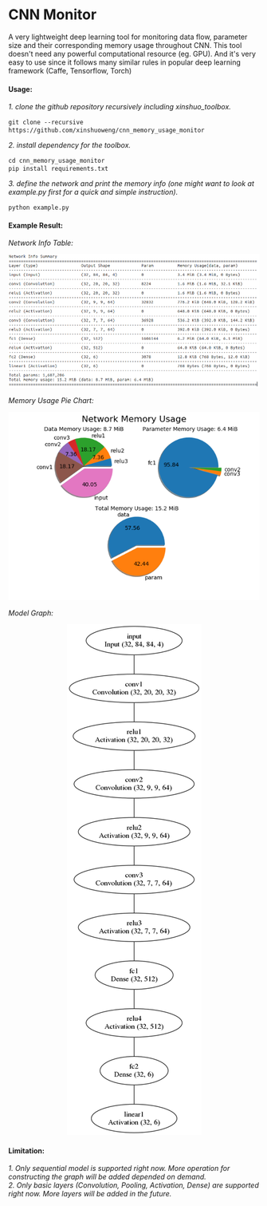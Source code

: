 # CNN Monitor
A very lightweight deep learning tool for monitoring data flow, parameter size and their corresponding memory usage throughout CNN. This tool doesn't need any powerful computational resource (eg. GPU). And it's very easy to use since it follows many similar rules in popular deep learning framework (Caffe, Tensorflow, Torch)

#### Usage:

*1. clone the github repository recursively including xinshuo_toolbox.*
~~~shell
git clone --recursive https://github.com/xinshuoweng/cnn_memory_usage_monitor
~~~

*2. install dependency for the toolbox.*
~~~shell
cd cnn_memory_usage_monitor
pip install requirements.txt
~~~

*3. define the network and print the memory info (one might want to look at example.py first for a quick and simple instruction).*
~~~shell
python example.py
~~~

#### Example Result:

*Network Info Table:*
<p align="center">
<img alt="Network Info Table", src="network_info.png")
</p>

*Memory Usage Pie Chart:*
<p align="center">
<img alt="Memory Usage Pie Chart", src="memory_chart.png")
</p>

*Model Graph:*
<p align="center">
<img alt="Model Graph", src="model_graph.png")
</p>


#### Limitation:

*1. Only sequential model is supported right now. More operation for constructing the graph will be added depended on demand.*<br>
*2. Only basic layers (Convolution, Pooling, Activation, Dense) are supported right now. More layers will be added in the future.*
